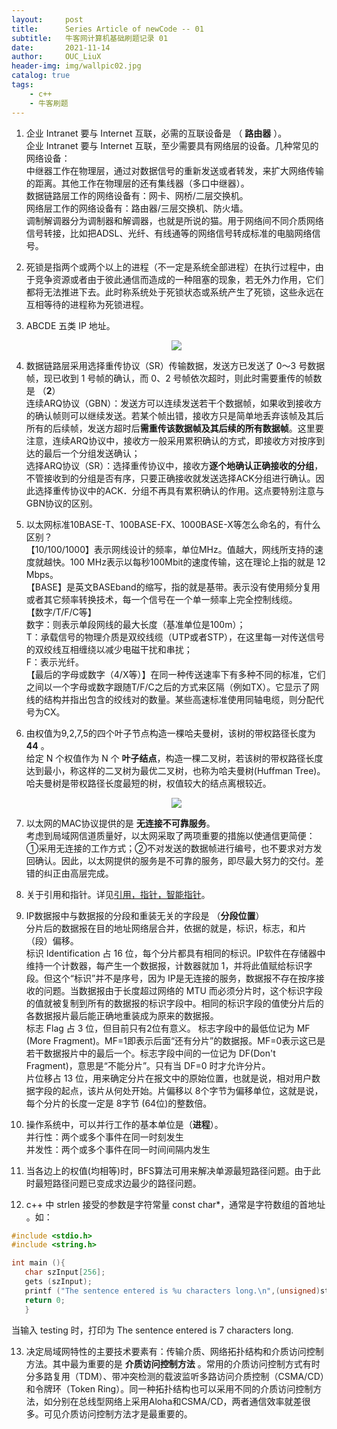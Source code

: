 ```yaml
---
layout:     post
title:      Series Article of newCode -- 01
subtitle:   牛客网计算机基础刷题记录 01         
date:       2021-11-14
author:     OUC_LiuX
header-img: img/wallpic02.jpg
catalog: true
tags:
    - c++       
    - 牛客刷题
---     
```

1. 企业 Intranet 要与 Internet 互联，必需的互联设备是 （ **路由器** ）。      
   企业 Intranet 要与 Internet 互联，至少需要具有网络层的设备。几种常见的网络设备：             
   中继器工作在物理层，通过对数据信号的重新发送或者转发，来扩大网络传输的距离。其他工作在物理层的还有集线器（多口中继器）。      
   数据链路层工作的网络设备有：网卡、网桥/二层交换机。       
   网络层工作的网络设备有：路由器/三层交换机、防火墙。         
   调制解调器分为调制器和解调器，也就是所说的猫。用于网络间不同介质网络信号转接，比如把ADSL、光纤、有线通等的网络信号转成标准的电脑网络信号。     

2. 死锁是指两个或两个以上的进程（不一定是系统全部进程）在执行过程中，由于竞争资源或者由于彼此通信而造成的一种阻塞的现象，若无外力作用，它们都将无法推进下去。此时称系统处于死锁状态或系统产生了死锁，这些永远在互相等待的进程称为死锁进程。      

3. ABCDE 五类 IP 地址。        
   <div align=center><img src="https://raw.githubusercontent.com/OUCliuxiang/OUCliuxiang.github.io/master/img/newCode/newCode001.png"></div>       


4. 数据链路层采用选择重传协议（SR）传输数据，发送方已发送了 0～3 号数据帧，现已收到 1 号帧的确认，而 0、2 号帧依次超时，则此时需要重传的帧数是 （**2**）          
   连续ARQ协议（GBN）：发送方可以连续发送若干个数据帧，如果收到接收方的确认帧则可以继续发送。若某个帧出错，接收方只是简单地丢弃该帧及其后所有的后续帧，发送方超时后**需重传该数据帧及其后续的所有数据帧**。这里要注意，连续ARQ协议中，接收方一般采用累积确认的方式，即接收方对按序到达的最后一个分组发送确认；         
   选择ARQ协议（SR）：选择重传协议中，接收方**逐个地确认正确接收的分组**，不管接收到的分组是否有序，只要正确接收就发送选择ACK分组进行确认。因此选择重传协议中的ACK．分组不再具有累积确认的作用。这点要特别注意与GBN协议的区别。        

5. 以太网标准10BASE-T、100BASE-FX、1000BASE-X等怎么命名的，有什么区别？      
   【10/100/1000】表示网线设计的频率，单位MHz。值越大，网线所支持的速度就越快。100 MHz表示以每秒100Mbit的速度传输，这在理论上指的就是 12 Mbps。            
   【BASE】是英文BASEband的缩写，指的就是基带。表示没有使用频分复用或者其它频率转换技术，每一个信号在一个单一频率上完全控制线缆。         
   【数字/T/F/C等】      
   数字：则表示单段网线的最大长度（基准单位是100m）；          
   T：承载信号的物理介质是双绞线缆（UTP或者STP），在这里每一对传送信号的双绞线互相缠绕以减少电磁干扰和串扰；       
   F：表示光纤。      
   【最后的字母或数字（4/X等）】在同一种传送速率下有多种不同的标准，它们之间以一个字母或数字跟随T/F/C之后的方式来区隔（例如TX）。它显示了网线的结构并指出包含的绞线对的数量。某些高速标准使用同轴电缆，则分配代号为CX。        

6. 由权值为9,2,7,5的四个叶子节点构造一棵哈夫曼树，该树的带权路径长度为 **44** 。        
   给定 N 个权值作为 N 个 **叶子结点**，构造一棵二叉树，若该树的带权路径长度达到最小，称这样的二叉树为最优二叉树，也称为哈夫曼树(Huffman Tree)。哈夫曼树是带权路径长度最短的树，权值较大的结点离根较近。      
   <div align=center><img src="https://raw.githubusercontent.com/OUCliuxiang/OUCliuxiang.github.io/master/img/newCode/newCode002.png"></div>       

7. 以太网的MAC协议提供的是 **无连接不可靠服务**。          
   考虑到局域网信道质量好，以太网采取了两项重要的措施以使通信更简便：①采用无连接的工作方式；②不对发送的数据帧进行编号，也不要求对方发回确认。因此，以太网提供的服务是不可靠的服务，即尽最大努力的交付。差错的纠正由高层完成。          

8. 关于引用和指针。详见[引用，指针，智能指针](https://www.ouc-liux.cn/2021/11/14/Series-Article-of-cpp-21/)。       

9. IP数据报中与数据报的分段和重装无关的字段是 （**分段位置**）         
   分片后的数据报在目的地址网络层合并，依据的就是，标识，标志，和片（段）偏移。     
   标识 Identification 占 16 位，每个分片都具有相同的标识。IP软件在存储器中维持一个计数器，每产生一个数据报，计数器就加 1，并将此值赋给标识字段。但这个“标识”并不是序号，因为 IP是无连接的服务，数据报不存在按序接收的问题。当数据报由于长度超过网络的 MTU 而必须分片时，这个标识字段的值就被复制到所有的数据报的标识字段中。相同的标识字段的值使分片后的各数据报片最后能正确地重装成为原来的数据报。         
   标志 Flag 占 3 位，但目前只有2位有意义。 标志字段中的最低位记为 MF (More Fragment)。MF=1即表示后面“还有分片”的数据报。MF=0表示这已是若干数据报片中的最后一个。标志字段中间的一位记为 DF(Don't Fragment)，意思是“不能分片”。只有当 DF=0 时才允许分片。     
   片位移占 13 位，用来确定分片在报文中的原始位置，也就是说，相对用户数据字段的起点，该片从何处开始。片偏移以 8个字节为偏移单位，这就是说，每个分片的长度一定是 8字节 (64位)的整数倍。        

10. 操作系统中，可以并行工作的基本单位是（**进程**）。      
   并行性：两个或多个事件在同一时刻发生     
   并发性：两个或多个事件在同一时间间隔内发生      

11. 当各边上的权值(均相等)时，BFS算法可用来解决单源最短路径问题。由于此时最短路径问题已变成求边最少的路径问题。       

12. c++ 中 strlen 接受的参数是字符常量 const char*，通常是字符数组的首地址 。如：        
   ```c++   
   #include <stdio.h>
   #include <string.h>
   
   int main (){        
      char szInput[256];       
      gets (szInput);        
      printf ("The sentence entered is %u characters long.\n",(unsigned)strlen(szInput));      
      return 0;        
      }
   ```
   当输入 testing 时，打印为 The sentence entered is 7 characters long.      

13. 决定局域网特性的主要技术要素有：传输介质、网络拓扑结构和介质访问控制方法。其中最为重要的是 **介质访问控制方法** 。常用的介质访问控制方式有时分多路复用（TDM）、带冲突检测的载波监听多路访问介质控制（CSMA/CD）和令牌环（Token Ring）。同一种拓扑结构也可以采用不同的介质访问控制方法，如分别在总线型网络上采用Aloha和CSMA/CD，两者通信效率就差很多。可见介质访问控制方法才是最重要的。